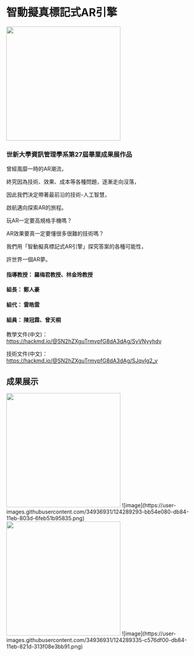 # 智動擬真標記式AR引擎

<img src="https://github.com/54bp6cl6/SmartAutoAR/blob/master/SmartAutoAR/resources/marker.png" width="300" height="300">

### 世新大學資訊管理學系第27屆畢業成果展作品

曾經風靡一時的AR潮流，

終究因為技術、效果、成本等各種問題，逐漸走向沒落，

因此我們決定帶著最前沿的技術-人工智慧，

啟航邁向探索AR的旅程。

玩AR一定要高規格手機嗎？

AR效果要真一定要懂很多很難的技術嗎？

我們用「智動擬真標記式AR引擎」探究答案的各種可能性，

許世界一個AR夢。

#### 指導教授： 羅梅君教授、林金玲教授
#### 組長： 鄭人豪
#### 組代： 雷皓雲
#### 組員： 陳冠霖、曾天桐

教學文件(中文)：https://hackmd.io/@SN2hZXguTrmvpfG8dA3dAg/SyVNyyhdv

技術文件(中文)：https://hackmd.io/@SN2hZXguTrmvpfG8dA3dAg/SJqvIg2_v

## 成果展示
<img src="https://user-images.githubusercontent.com/34936931/124289293-bb54e080-db84-11eb-803d-6feb51b95835.png" height="300">
![image](https://user-images.githubusercontent.com/34936931/124289293-bb54e080-db84-11eb-803d-6feb51b95835.png)
<img src="https://user-images.githubusercontent.com/34936931/124289335-c576df00-db84-11eb-821d-313f08e3bb91.png" height="300">
![image](https://user-images.githubusercontent.com/34936931/124289335-c576df00-db84-11eb-821d-313f08e3bb91.png)
